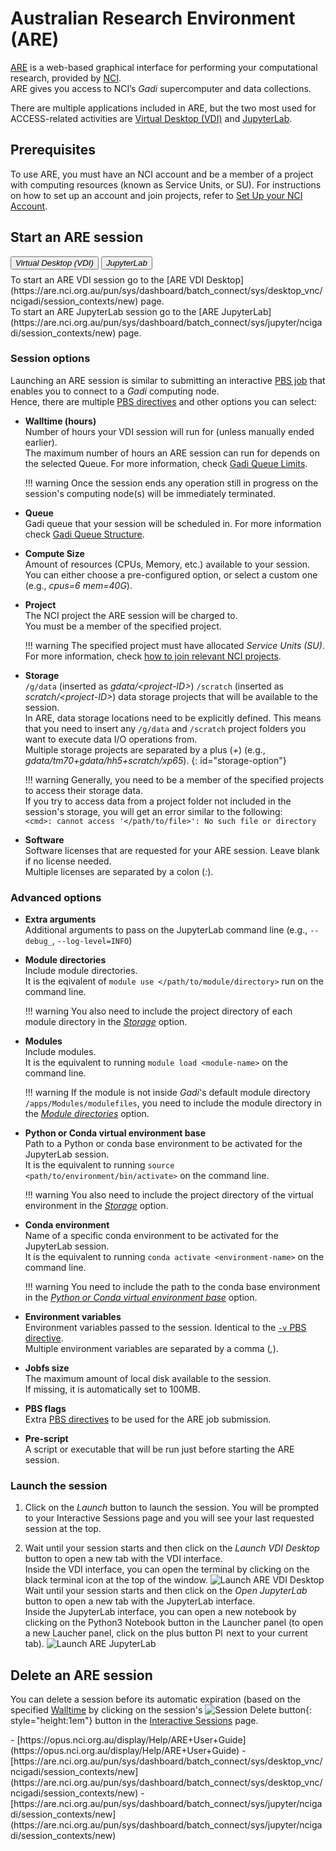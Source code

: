 # Australian Research Environment (ARE)

[ARE](https://are-auth.nci.org.au) is a web-based graphical interface for performing your computational research, provided by [NCI](https://nci.org.au).<br>
ARE gives you access to NCI’s _Gadi_ supercomputer and data collections.

There are multiple applications included in ARE, but the two most used for ACCESS-related activities are [Virtual Desktop (VDI)](#vdi) and [JupyterLab](#jupyterlab).

## Prerequisites
To use ARE, you must have an NCI account and be a member of a project with computing resources (known as Service Units, or SU). For instructions on how to set up an account and join projects, refer to [Set Up your NCI Account](/getting_started/set_up_nci_account).

## Start an ARE session
<!-- Tab labels -->
<div class="tabLabels" label="are-apps" style="margin-bottom: 0.5rem;">
    <button id="vdi"><i>Virtual Desktop (VDI)</i></button>
    <button id="jupyterlab"><i>JupyterLab</i></button>
</div>
<div tabcontentfor="vdi" markdown>
To start an ARE VDI session go to the [ARE VDI Desktop](https://are.nci.org.au/pun/sys/dashboard/batch_connect/sys/desktop_vnc/ncigadi/session_contexts/new) page.
</div>
<div tabcontentfor="jupyterlab" markdown>
To start an ARE JupyterLab session go to the [ARE JupyterLab](https://are.nci.org.au/pun/sys/dashboard/batch_connect/sys/jupyter/ncigadi/session_contexts/new) page.
</div>

### Session options
Launching an ARE session is similar to submitting an interactive [PBS job](https://opus.nci.org.au/display/Help/4.+PBS+Jobs) that enables you to connect to a _Gadi_ computing node.<br>
Hence, there are multiple [PBS directives](https://opus.nci.org.au/display/Help/PBS+Directives+Explained) and other options you can select:

- **<span id="walltime-option">Walltime (hours)</span>**<br>
    Number of hours your VDI session will run for (unless manually ended earlier).<br>
    The maximum number of hours an ARE session can run for depends on the selected Queue. For more information, check [Gadi Queue Limits](https://opus.nci.org.au/display/Help/Queue+Limits).

    !!! warning
        Once the session ends any operation still in progress on the session's computing node(s) will be immediately terminated.

- **Queue**<br>
    Gadi queue that your session will be scheduled in. For more information check [Gadi Queue Structure](https://opus.nci.org.au/display/Help/Queue+Structure).

- **Compute Size**<br>
    Amount of resources (CPUs, Memory, etc.) available to your session.<br>
    You can either choose a pre-configured option, or select a custom one (e.g., _cpus=6 mem=40G_).

- **Project**<br>
    The NCI project the ARE session will be charged to.<br>
    You must be a member of the specified project.
    
    !!! warning
        The specified project must have allocated _Service Units (SU)_.<br>
        For more information, check [how to join relevant NCI projects](/getting_started/set_up_nci_account#join-relevant-nci-projects).

- **Storage**<br>
    `/g/data` (inserted as _gdata/&lt;project-ID&gt;_) `/scratch` (inserted as _scratch/&lt;project-ID&gt;_) data storage projects that will be available to the session.<br>
    In ARE, data storage locations need to be explicitly defined. This means that you need to insert any `/g/data` and `/scratch` project folders you want to execute data I/O operations from.<br>
    Multiple storage projects are separated by a plus (_+_) (e.g., _gdata/tm70+gdata/hh5+scratch/xp65_).
{: id="storage-option"}

    !!! warning
        Generally, you need to be a member of the specified projects to access their storage data.<br>
        If you try to access data from a project folder not included in the session's storage, you will get an error similar to the following:<br>
        `<cmd>: cannot access '</path/to/file>': No such file or directory`

- **Software**<br>
    Software licenses that are requested for your ARE session. Leave blank if no license needed.<br>
    Multiple licenses are separated by a colon (_:_).

### Advanced options
<div tabcontentfor="jupyterlab" markdown>

- **Extra arguments**<br>
    Additional arguments to pass on the JupyterLab command line (e.g., `--debug_`, `--log-level=INFO`)

- **<span id="module-directories-option">Module directories<span>**<br>
    Include module directories.<br>
    It is the eqivalent of `module use </path/to/module/directory>` run on the command line.
    
    !!! warning 
        You also need to include the project directory of each module directory in the [_Storage_](#storage-option) option.

- **Modules**<br>
    Include modules.<br>
    It is the equivalent to running `module load <module-name>` on the command line.
    
    !!! warning
        If the module is not inside _Gadi_'s default module directory `/apps/Modules/modulefiles`, you need to include the module directory in the [_Module directories_](#module-directories-option) option.

- **<span id="venv-base-option">Python or Conda virtual environment base</span>**<br>
    Path to a Python or conda base environment to be activated for the JupyterLab session.<br>
    It is the equivalent to running `source <path/to/environment/bin/activate>` on the command line.
            
    !!! warning 
        You also need to include the project directory of the virtual environment in the [_Storage_](#storage-option) option.

- **Conda environment**<br>
    Name of a specific conda environment to be activated for the JupyterLab session.<br>
    It is the equivalent to running `conda activate <environment-name>` on the command line.
            
    !!! warning
        You need to include the path to the conda base environment in the [_Python or Conda virtual environment base_](#venv-base-option) option.
</div>

- **Environment variables** <br>
    Environment variables passed to the session. Identical to the [`-v` PBS directive](https://opus.nci.org.au/display/Help/PBS+Directives+Explained#PBSDirectivesExplained--v%3Cvar=10,%22var2='A,B'%22%3E).<br>
    Multiple environment variables are separated by a comma (_,_).

- **Jobfs size**<br>
    The maximum amount of local disk available to the session.<br>
    If missing, it is automatically set to 100MB.

- **PBS flags**<br>
    Extra [PBS directives](https://opus.nci.org.au/display/Help/PBS+Directives+Explained) to be used for the ARE job submission.

- **Pre-script**<br>
    A script or executable that will be run just before starting the ARE session.

### Launch the session

1. Click on the <i>Launch</i> button to launch the session. You will be prompted to your Interactive Sessions page and you will see your last requested session at the top.

2. 
    <div tabcontentfor="vdi">
        Wait until your session starts and then click on the <i>Launch VDI Desktop</i> button to open a new tab with the VDI interface.
        <br>
        Inside the VDI interface, you can open the terminal by clicking on the black terminal icon at the top of the window.
        <img src="/assets/launch_are_vdi_desktop.gif" alt="Launch ARE VDI Desktop" class="example-img" loading="lazy"/>
    </div>
    <div tabcontentfor="jupyterlab">
        Wait until your session starts and then click on the <i>Open JupyterLab</i> button to open a new tab with the JupyterLab interface.
        <br>
        Inside the JupyterLab interface, you can open a new notebook by clicking on the Python3 Notebook button in the Launcher panel (to open a new Laucher panel, click on the plus button <img src="/assets/jupyterlab_plus_button.png" alt="Plus button" style="height:1em"/> next to your current tab).
        <img src="/assets/launch_are_jupyterlab.gif" alt="Launch ARE JupyterLab" class="example-img" loading="lazy"/>
    </div>

## Delete an ARE session
You can delete a session before its automatic expiration (based on the specified [Walltime](#walltime-option) by clicking on the session's ![Session Delete button](/assets/session_delete_button.png){: style="height:1em"} button in the [Interactive Sessions](https://are.nci.org.au/pun/sys/dashboard/batch_connect/sessions) page.

<custom-references>
- [https://opus.nci.org.au/display/Help/ARE+User+Guide](https://opus.nci.org.au/display/Help/ARE+User+Guide)
- [https://are.nci.org.au/pun/sys/dashboard/batch_connect/sys/desktop_vnc/ncigadi/session_contexts/new](https://are.nci.org.au/pun/sys/dashboard/batch_connect/sys/desktop_vnc/ncigadi/session_contexts/new)
- [https://are.nci.org.au/pun/sys/dashboard/batch_connect/sys/jupyter/ncigadi/session_contexts/new](https://are.nci.org.au/pun/sys/dashboard/batch_connect/sys/jupyter/ncigadi/session_contexts/new)
</custom-references>

<!-- Add specific style to fix big gap between ul elements divided because of the tab content-->
<style>
    ul:has(#venv-base-option) {
        margin-bottom: 0;
    }
    div[tabcontentfor="jupyterlab"] + ul,
    div[tabcontentfor="jupyterlab"] + ul > li:first-child > p:first-child {
        margin-top: 0;
    }
</style>